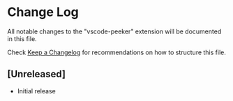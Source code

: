 # Change Log

All notable changes to the "vscode-peeker" extension will be documented in this file.

Check [Keep a Changelog](http://keepachangelog.com/) for recommendations on how to structure this file.

## [Unreleased]

- Initial release